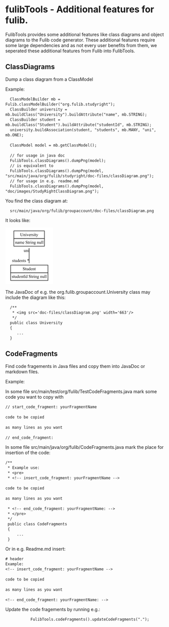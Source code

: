 # fulibTools - Additional features for fulib.

FulibTools provides some additional features like class diagrams and object diagrams to the Fulib code generator.
These additional features require some large dependencies and as not every user benefits from them, we seperated
these additional features from Fulib into FulibTools.

## ClassDiagrams
Dump a class diagram from a ClassModel

Example:

<!-- insert_code_fragment: test4Readme.classmodel -->

      ClassModelBuilder mb = Fulib.classModelBuilder("org.fulib.studyright");
      ClassBuilder university = mb.buildClass("University").buildAttribute("name", mb.STRING);
      ClassBuilder student = mb.buildClass("Student").buildAttribute("studentId", mb.STRING);
      university.buildAssociation(student, "students", mb.MANY, "uni", mb.ONE);

      ClassModel model = mb.getClassModel();

      // for usage in java doc
      FulibTools.classDiagrams().dumpPng(model);
      // is equivalent to
      FulibTools.classDiagrams().dumpPng(model, "src/main/java/org/fulib/studyright/doc-files/classDiagram.png");
      // for usage in e.g. readme.md
      FulibTools.classDiagrams().dumpPng(model, "doc/images/StudyRightClassDiagram.png");
 <!-- end_code_fragment: -->

You find the class diagram at:

      src/main/java/org/fulib/groupaccount/doc-files/classDiagram.png

It looks like:

![class diag](src/main/java/org/fulib/groupaccount/doc-files/classDiagram.png "Class Diagram")

The JavaDoc of e.g. the org.fulib.groupaccount.University class
may include the diagram like this:

      /**
       * <img src='doc-files/classDiagram.png' width='663'/>
       */
      public class University
      {
         ...
      }


## CodeFragments
Find code fragements in Java files and copy them into JavaDoc or markdown files.

Example:

In some file src/main/test/org/fulib/TestCodeFragments.java mark some
code you want to copy with

    // start_code_fragment: yourFragmentName

    code to be copied

    as many lines as you want

    // end_code_fragment:

In some file src/main/java/org/fulib/CodeFragments.java mark the
place for insertion of the code:

    /**
     * Example use:
     * <pre>
     * <!-- insert_code_fragment: yourFragmentName -->

    code to be copied

    as many lines as you want

     * <!-- end_code_fragment: yourFragmentName: -->
     * </pre>
     */
     public class CodeFragments
     {
         ...
     }

Or in e.g. Readme.md insert:

    # header
    Example:
    <!-- insert_code_fragment: yourFragmentName -->

    code to be copied

    as many lines as you want

    <!-- end_code_fragment: yourFragmentName: -->



Update the code fragements by running e.g.:
<!-- insert_code_fragment: CodeFragments.updateCodeFragments -->
               FulibTools.codeFragments().updateCodeFragments(".");
<!-- end_code_fragment: -->

